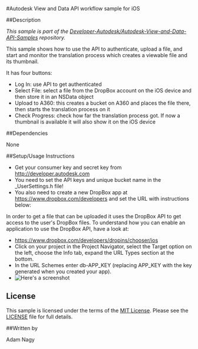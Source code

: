 #Autodesk View and Data API workflow sample for iOS 

##Description

*This sample is part of the [Developer-Autodesk/Autodesk-View-and-Data-API-Samples](https://github.com/Developer-Autodesk/autodesk-view-and-data-api-samples) repository.*

This sample shows how to use the API to authenticate, upload a file, and start and monitor the translation process which creates a viewable file and its thumbnail.

It has four buttons:
* Log In: use API to get authenticated
* Select File: select a file from the DropBox account on the iOS device and then store it in an NSData object
* Upload to A360: this creates a bucket on A360 and places the file there, then starts the translation process on it
* Check Progress: check how far the translation process got. If now a thumbnail is available it will also show it on the iOS device

##Dependencies

None

##Setup/Usage Instructions

* Get your consumer key and secret key from http://developer.autodesk.com
* You need to set the API keys and unique bucket name in the _UserSettings.h file!
* You also need to create a new DropBox app at https://www.dropbox.com/developers and set the URL with instructions below:

In order to get a file that can be uploaded it uses the DropBox API to get access to the user's DropBox files. To understand how you can enable an application to use the DropBox API, have a look at:
* https://www.dropbox.com/developers/dropins/chooser/ios
* Click on your project in the Project Navigator, select the Target option on the left, choose the Info tab, expand the URL Types section at the bottom.
* In the URL Schemes enter db-APP_KEY (replacing APP_KEY with the key generated when you created your app).
* ![Here's a screenshot](https://github.com/Developer-Autodesk/workflow-ios-view.and.data.api/blob/master/Screen%20Shot%202015-01-15%20at%201.53.00%20PM.png)

## License

This sample is licensed under the terms of the [MIT License](http://opensource.org/licenses/MIT). Please see the [LICENSE](LICENSE) file for full details.

##Written by 

Adam Nagy
